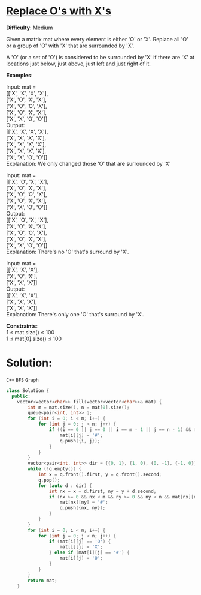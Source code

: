 # [Replace O's with X's](https://www.geeksforgeeks.org/problems/replace-os-with-xs0052/1)  
**Difficulty**: Medium

Given a matrix mat where every element is either 'O' or 'X'. Replace all 'O' or a group of 'O' with 'X' that are surrounded by 'X'.  

A 'O' (or a set of 'O') is considered to be surrounded by 'X' if there are 'X' at locations just below, just above, just left and just right of it.  

**Examples**:  

Input: mat =   
[['X', 'X', 'X', 'X'],   
['X', 'O', 'X', 'X'],   
['X', 'O', 'O', 'X'],   
['X', 'O', 'X', 'X'],   
['X', 'X', 'O', 'O']]  
Output:   
[['X', 'X', 'X', 'X'],   
['X', 'X', 'X', 'X'],   
['X', 'X', 'X', 'X'],   
['X', 'X', 'X', 'X'],   
['X', 'X', 'O', 'O']]  
Explanation: We only changed those 'O' that are surrounded by 'X'  

Input: mat =   
[['X', 'O', 'X', 'X'],   
['X', 'O', 'X', 'X'],   
['X', 'O', 'O', 'X'],   
['X', 'O', 'X', 'X'],   
['X', 'X', 'O', 'O']]  
Output:   
[['X', 'O', 'X', 'X'],   
['X', 'O', 'X', 'X'],   
['X', 'O', 'O', 'X'],   
['X', 'O', 'X', 'X'],   
['X', 'X', 'O', 'O']]  
Explanation: There's no 'O' that's surround by 'X'.  

Input: mat =   
[['X', 'X', 'X'],   
['X', 'O', 'X'],   
['X', 'X', 'X']]  
Output:   
[['X', 'X', 'X'],   
['X', 'X', 'X'],   
['X', 'X', 'X']]  
Explanation: There's only one 'O' that's surround by 'X'.  

**Constraints**:  
1 ≤ mat.size() ≤ 100  
1 ≤ mat[0].size() ≤ 100  

# Solution:
  `C++` `BFS` `Graph`
```cpp
class Solution {
  public:
    vector<vector<char>> fill(vector<vector<char>>& mat) {
        int m = mat.size(), n = mat[0].size();
        queue<pair<int, int>> q;
        for (int i = 0; i < m; i++) {
            for (int j = 0; j < n; j++) {
                if ((i == 0 || j == 0 || i == m - 1 || j == n - 1) && mat[i][j] == 'O') {
                    mat[i][j] = '#';
                    q.push({i, j});
                }
            }
        }
        vector<pair<int, int>> dir = {{0, 1}, {1, 0}, {0, -1}, {-1, 0}};
        while (!q.empty()) {
            int x = q.front().first, y = q.front().second;
            q.pop();
            for (auto d : dir) {
                int nx = x + d.first, ny = y + d.second;
                if (nx >= 0 && nx < m && ny >= 0 && ny < n && mat[nx][ny] == 'O') {
                    mat[nx][ny] = '#';
                    q.push({nx, ny});
                }
            }
        }
        for (int i = 0; i < m; i++) {
            for (int j = 0; j < n; j++) {
                if (mat[i][j] == 'O') {
                    mat[i][j] = 'X';
                } else if (mat[i][j] == '#') {
                    mat[i][j] = 'O';
                }
            }
        }
        return mat;
    }
```
